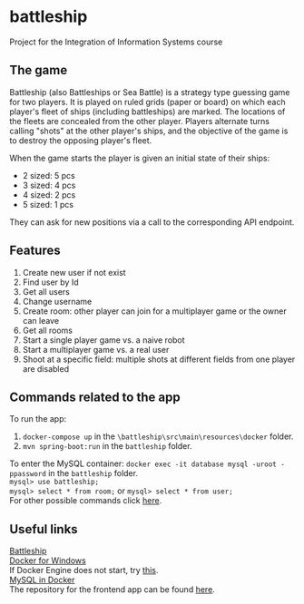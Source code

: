 # battleship
Project for the Integration of Information Systems course

## The game <br />
Battleship (also Battleships or Sea Battle) is a strategy type guessing game for two players. 
It is played on ruled grids (paper or board) on which each player's fleet of ships (including battleships) are marked. 
The locations of the fleets are concealed from the other player. Players alternate turns calling "shots" at the other player's ships, 
and the objective of the game is to destroy the opposing player's fleet. <br />

When the game starts the player is given an initial state of their ships: 
- 2 sized: 5 pcs
- 3 sized: 4 pcs
- 4 sized: 2 pcs
- 5 sized: 1 pcs <br/>

They can ask for new positions via a call to the corresponding API endpoint.

## Features
1. Create new user if not exist
2. Find user by Id
3. Get all users
4. Change username
5. Create room: other player can join for a multiplayer game or the owner can leave
6. Get all rooms
7. Start a single player game vs. a naive robot
8. Start a multiplayer game vs. a real user
9. Shoot at a specific field: multiple shots at different fields from one player are disabled

## Commands related to the app
To run the app:
  1. ```docker-compose up``` in the ```\battleship\src\main\resources\docker``` folder.
  2. ```mvn spring-boot:run``` in the ```battleship``` folder.

To enter the MySQL container:  ```docker exec -it database mysql -uroot -ppassword``` in the ```battleship``` folder. <br />
```mysql> use battleship;``` <br />
```mysql> select * from room;``` or ```mysql> select * from user;``` <br />
For other possible commands click [here](http://g2pc1.bu.edu/~qzpeng/manual/MySQL%20Commands.htm). <br />

## Useful links
[Battleship](https://en.wikipedia.org/wiki/Battleship_(game)) <br/>
[Docker for Windows](https://docs.docker.com/desktop/windows/install/) <br />
If Docker Engine does not start, try [this](https://docs.microsoft.com/hu-hu/windows/wsl/install-manual#step-4---download-the-linux-kernel-update-package). <br />
[MySQL in Docker](https://www.javainuse.com/devOps/docker/docker-mysql) <br />
The repository for the frontend app can be found [here](https://github.com/boit2009/Battleship). <br />